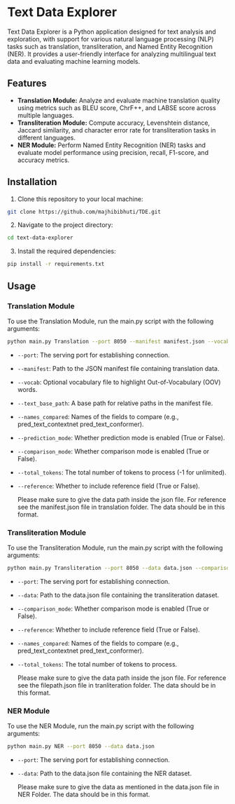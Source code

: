 
# Text Data Explorer

Text Data Explorer is a Python application designed for text analysis and exploration, with support for various natural language processing (NLP) tasks such as translation, transliteration, and Named Entity Recognition (NER). It provides a user-friendly interface for analyzing multilingual text data and evaluating machine learning models.

## Features

- **Translation Module:** Analyze and evaluate machine translation quality using metrics such as BLEU score, ChrF++, and LABSE score across multiple languages.
- **Transliteration Module:** Compute accuracy, Levenshtein distance, Jaccard similarity, and character error rate for transliteration tasks in different languages.
- **NER Module:** Perform Named Entity Recognition (NER) tasks and evaluate model performance using precision, recall, F1-score, and accuracy metrics.

## Installation

1. Clone this repository to your local machine:

```bash
git clone https://github.com/majhibibhuti/TDE.git
```

2. Navigate to the project directory:

```bash
cd text-data-explorer
```

3. Install the required dependencies:

```bash
pip install -r requirements.txt
```

## Usage

### Translation Module

To use the Translation Module, run the main.py script with the following arguments:

```bash
python main.py Translation --port 8050 --manifest manifest.json --vocab vocab.txt --text_base_path /path/to/texts --names_compared pred_text_contextnet pred_text_conformer --prediction_mode True --comparison_mode True --total_tokens 10000 --reference True
```

- `--port`: The serving port for establishing connection.
- `--manifest`: Path to the JSON manifest file containing translation data.
- `--vocab`: Optional vocabulary file to highlight Out-of-Vocabulary (OOV) words.
- `--text_base_path`: A base path for relative paths in the manifest file.
- `--names_compared`: Names of the fields to compare (e.g., pred_text_contextnet pred_text_conformer).
- `--prediction_mode`: Whether prediction mode is enabled (True or False).
- `--comparison_mode`: Whether comparison mode is enabled (True or False).
- `--total_tokens`: The total number of tokens to process (-1 for unlimited).
- `--reference`: Whether to include reference field (True or False).

  Please make sure to give the data path inside the json file. For reference see the manifest.json file in translation folder.
  The data should be in this format.

### Transliteration Module

To use the Transliteration Module, run the main.py script with the following arguments:

```bash
python main.py Transliteration --port 8050 --data data.json --comparison_mode True --reference True --names_compared pred_text_contextnet pred_text_conformer --total_tokens 10000
```

- `--port`: The serving port for establishing connection.
- `--data`: Path to the data.json file containing the transliteration dataset.
- `--comparison_mode`: Whether comparison mode is enabled (True or False).
- `--reference`: Whether to include reference field (True or False).
- `--names_compared`: Names of the fields to compare (e.g., pred_text_contextnet pred_text_conformer).
- `--total_tokens`: The total number of tokens to process.

  Please make sure to give the data path inside the json file. For reference see the filepath.json file in tranliteration folder.
  The data should be in this format.

### NER Module

To use the NER Module, run the main.py script with the following arguments:

```bash
python main.py NER --port 8050 --data data.json
```

- `--port`: The serving port for establishing connection.
- `--data`: Path to the data.json file containing the NER dataset.

  Please make sure to give the data as mentioned in the data.json file in NER Folder.
  The data should be in this format.

